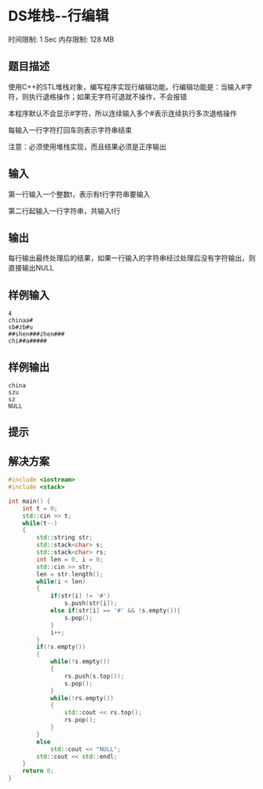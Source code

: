 # DS堆栈--行编辑

时间限制: 1 Sec  内存限制: 128 MB

## 题目描述

使用C++的STL堆栈对象，编写程序实现行编辑功能。行编辑功能是：当输入#字符，则执行退格操作；如果无字符可退就不操作，不会报错

本程序默认不会显示#字符，所以连续输入多个#表示连续执行多次退格操作

每输入一行字符打回车则表示字符串结束

注意：必须使用堆栈实现，而且结果必须是正序输出

## 输入

第一行输入一个整数t，表示有t行字符串要输入

第二行起输入一行字符串，共输入t行

## 输出

每行输出最终处理后的结果，如果一行输入的字符串经过处理后没有字符输出，则直接输出NULL

## 样例输入
```
4
chinaa#
sb#zb#u
##shen###zhen###
chi##a#####
```

## 样例输出
```
china
szu
sz
NULL
```

## 提示

## 解决方案

```c++
#include <iostream>
#include <stack>

int main() {
    int t = 0;
    std::cin >> t;
    while(t--)
    {
        std::string str;
        std::stack<char> s;
        std::stack<char> rs;
        int len = 0, i = 0;
        std::cin >> str;
        len = str.length();
        while(i < len)
        {
            if(str[i] != '#')
                s.push(str[i]);
            else if(str[i] == '#' && !s.empty()){
                s.pop();
            }
            i++;
        }
        if(!s.empty())
        {
            while(!s.empty())
            {
                rs.push(s.top());
                s.pop();
            }
            while(!rs.empty())
            {
                std::cout << rs.top();
                rs.pop();
            }
        }
        else
            std::cout << "NULL";
        std::cout << std::endl;
    }
    return 0;
}
```